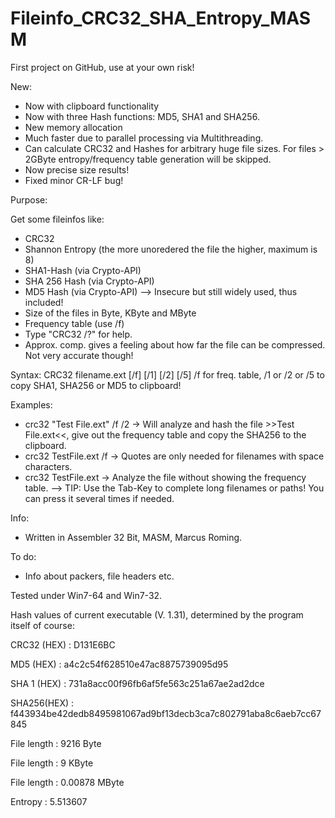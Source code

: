 Fileinfo_CRC32_SHA_Entropy_MASM
===============================

First project on GitHub, use at your own risk!

New:
  - Now with clipboard functionality
  - Now with three Hash functions: MD5, SHA1 and SHA256.
  - New memory allocation
  - Much faster due to parallel processing via Multithreading. 
  - Can calculate CRC32 and Hashes for arbitrary huge file sizes. For files > 2GByte entropy/frequency table generation will be skipped. 
  - Now precise size results!
  - Fixed minor CR-LF bug!

Purpose: 

  Get some fileinfos like:
  - CRC32
  - Shannon Entropy (the more unoredered the file the higher, maximum is 8)
  - SHA1-Hash (via Crypto-API)
  - SHA 256 Hash (via Crypto-API)
  - MD5 Hash (via Crypto-API) --> Insecure but still widely used, thus included!
  - Size of the files in Byte, KByte and MByte
  - Frequency table (use /f)
  - Type "CRC32 /?" for help.
  - Approx. comp. gives a feeling about how far the file can be compressed. Not very accurate though!
  
Syntax:
    CRC32 filename.ext [/f] [/1] [/2] [/5]
    /f for freq. table, /1 or /2 or /5 to copy SHA1, SHA256 or MD5 to clipboard!

Examples:
  - crc32 "Test File.ext" /f /2
  -> Will analyze and hash the file >>Test File.ext<<, give out the frequency table and copy the SHA256 to the clipboard.
  - crc32 TestFile.ext /f 
  -> Quotes are only needed for filenames with space characters. 
  - crc32 TestFile.ext
  -> Analyze the file without showing the frequency table.
  --> TIP: Use the Tab-Key to complete long filenames or paths! You can press it several times if needed.
     
Info:  
  - Written in Assembler 32 Bit, MASM, Marcus Roming.
  
To do: 
  - Info about packers, file headers etc.
  
Tested under Win7-64 and Win7-32.         

Hash values of current executable (V. 1.31), determined by the program itself of course:

CRC32 (HEX)  :  D131E6BC

MD5   (HEX)  :  a4c2c54f628510e47ac8875739095d95

SHA 1 (HEX)  :  731a8acc00f96fb6af5fe563c251a67ae2ad2dce

SHA256(HEX)  :  f443934be42dedb8495981067ad9bf13decb3ca7c802791aba8c6aeb7cc67845

File length  :  9216 Byte

File length  :  9 KByte

File length  :  0.00878 MByte

Entropy      :  5.513607


